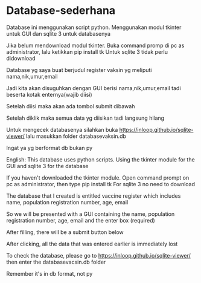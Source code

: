 # Database-sederhana
Database ini menggunakan script python. Menggunakan modul tkinter untuk GUI dan sqlite 3 untuk databasenya

Jika belum mendownload modul tkinter. Buka command promp di pc as administrator, lalu ketikkan pip install tk
Untuk sqlite 3 tidak perlu didownload

Database yg saya buat berjudul register vaksin yg meliputi nama,nik,umur,email

Jadi kita akan disuguhkan dengan GUI berisi nama,nik,umur,email tadi beserta kotak enternya(wajib diisi)

Setelah diisi maka akan ada tombol submit dibawah

Setelah diklik maka semua data yg diisikan tadi langsung hilang

Untuk mengecek databasenya silahkan buka https://inloop.github.io/sqlite-viewer/ lalu masukkan folder databasevaksin.db

Ingat ya yg berformat db bukan py

English:
This database uses python scripts. Using the tkinter module for the GUI and sqlite 3 for the database

If you haven't downloaded the tkinter module. Open command prompt on pc as administrator, then type pip install tk For sqlite 3 no need to download

The database that I created is entitled vaccine register which includes name, population registration number, age, email

So we will be presented with a GUI containing the name, population registration number, age, email and the enter box (required)

After filling, there will be a submit button below

After clicking, all the data that was entered earlier is immediately lost

To check the database, please go to https://inloop.github.io/sqlite-viewer/ then enter the databasevacsin.db folder

Remember it's in db format, not py 


